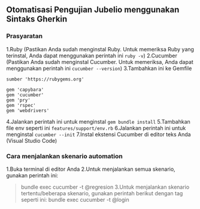 ## Otomatisasi Pengujian Jubelio menggunakan Sintaks Gherkin

### Prasyaratan
1.Ruby (Pastikan Anda sudah menginstal Ruby. Untuk memeriksa Ruby yang terinstal, Anda dapat menggunakan perintah ini `ruby -v`)
2.Cucumber (Pastikan Anda sudah menginstal Cucumber. Untuk memeriksa, Anda dapat menggunakan perintah ini `cucumber --version`)
3.Tambahkan ini ke Gemfile
```
sumber 'https://rubygems.org'

gem 'capybara'
gem 'cucumber'
gem 'pry'
gem 'rspec'
gem 'webdrivers'
``` 
4.Jalankan perintah ini untuk menginstal ```gem bundle install```
5.Tambahkan file env seperti ini ```features/support/env.rb```
6.Jalankan perintah ini untuk menginstal ```cucumber --init```
7.Instal ekstensi Cucumber di editor teks Anda (Visual Studio Code)

### Cara menjalankan skenario automation

1.Buka terminal di editor Anda
2.Untuk menjalankan semua skenario, gunakan perintah ini:
>bundle exec cucumber -t @regresion
3.Untuk menjalankan skenario tertentu/beberapa skenario, gunakan perintah berikut dengan tag seperti ini:
>bundle exec cucumber -t @login